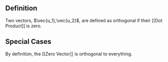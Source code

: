 ## Definition
Two vectors, $\vec{u_1},\vec{u_2}$, are defined as orthogonal if their [[Dot Product]] is zero. 

## Special Cases
By definition, the [[Zero Vector]] is orthogonal to everything. 